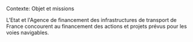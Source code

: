 Contexte: Objet et missions

L'Etat et l'Agence de financement des infrastructures de transport de France concourent au financement des actions et projets prévus pour les voies navigables.